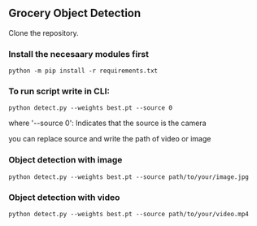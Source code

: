 ## Grocery Object Detection

Clone the repository.

### Install the necesaary modules first
```
python -m pip install -r requirements.txt
```

### To run script write in CLI:
```
python detect.py --weights best.pt --source 0
```
where '--source 0': Indicates that the source is the camera

you can replace source and write the path of video or image
### Object detection with image
```
python detect.py --weights best.pt --source path/to/your/image.jpg
```

### Object detection with video
```
python detect.py --weights best.pt --source path/to/your/video.mp4
```
